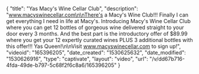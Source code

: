 {
    "title": "Yas Macy's Wine Cellar Club",
    "description": "www.macyswinecellar.com\n\nThere's a Macy's Wine Club!!!  Finally I can get everything I need in life at Macy's.  Introducing Macy's Wine Cellar Club where you can get 12 bottles of gorgeous wine delivered straight to your door every 3 months.  And the best part is the introductory offer of $89.99 where you get your 12 expertly curated wines PLUS 3 additional bottles with this offer!!!  Yas Queen!\n\nVisit www.macyswinecellar.com to sign up!",
    "videoid": "165396205",
    "date_created": "1530625632",
    "date_modified": "1530626916",
    "type": "captivate",
    "layout": "video",
    "url": "\/v\/dd67b716-4fda-49de-b797-5c68f2f6c8a6\/165396205"
}